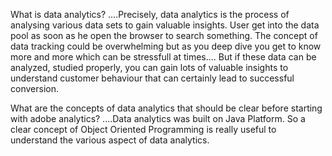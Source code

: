 What is data analytics?
....Precisely, data analytics is the process of analysing various data sets to gain valuable insights. User get into the data pool as soon as he open the browser to search something. The concept of data tracking could be overwhelming but as you deep dive you get to know more and more which can be stressfull at times.... But if these data can be analyzed, studied properly, you can gain lots of valuable insights to understand customer behaviour that can certainly lead to successful conversion.
 
What are the concepts of data analytics that should be clear before starting with adobe analytics?
....Data analytics was built on Java Platform. So a clear concept of Object Oriented Programming is really useful to understand the various aspect of data analytics.
